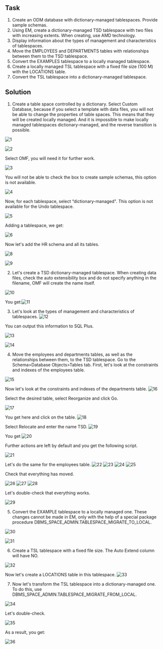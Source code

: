 ## Task
1. Create an ODM database with dictionary-managed tablespaces. Provide sample schemas.
2. Using EM, create a dictionary-managed TSD tablespace with two files with increasing extents. When creating, use AMD technology.
3. Display information about the types of management and characteristics of tablespaces.
4. Move the EMPLOYEES and DEPARTMENTS tables with relationships between them to the TSD tablespace.
5. Convert the EXAMPLES tablespace to a locally managed tablespace.
6. Create a locally managed TSL tablespace with a fixed file size (100 M) with the LOCATIONS table.
7. Convert the TSL tablespace into a dictionary-managed tablespace.

## Solution
1) Create a table space controlled by a dictionary. Select Custom Database, because if you select a template with data files, you will not be able to change the properties of table spaces. This means that they will be created locally managed. And it is impossible to make locally managed tablespaces dictionary-managed, and the reverse transition is possible.

![1](https://user-images.githubusercontent.com/61746700/159139280-e6e89901-da1c-4dec-abc6-18815127adc8.png)

![2](https://user-images.githubusercontent.com/61746700/159139292-f25d4583-f270-436c-a604-6facaf8d1e76.png)

Select OMF, you will need it for further work.

![3](https://user-images.githubusercontent.com/61746700/159139299-4b0f072d-7ba0-49af-84ff-b899d526e533.png)

You will not be able to check the box to create sample schemas, this option is not available.

![4](https://user-images.githubusercontent.com/61746700/159139302-c66dd4fe-77f6-4a8a-8c2e-f95af514b4bc.png)

Now, for each tablespace, select “dictionary-managed". This option is not available for the Undo tablespace.

![5](https://user-images.githubusercontent.com/61746700/159139305-f5443a35-f219-46ea-82fb-aa719df43e27.png)

Adding a tablespace, we get:

![6](https://user-images.githubusercontent.com/61746700/159139310-2baeac2f-459c-46ec-955b-0c8f50bd1cd5.png)

Now let's add the HR schema and all its tables.

![8](https://user-images.githubusercontent.com/61746700/159139317-a64e0cbf-b828-4a25-ba01-0fa16d69021d.png)

![9](https://user-images.githubusercontent.com/61746700/159139323-b4d2b91c-d60f-4804-b997-cf8c8d9893bb.png)

2) Let's create a TSD dictionary-managed tablespace.
When creating data files, check the auto extensibility box and do not specify anything in the filename, OMF will create the name itself.

![10](https://user-images.githubusercontent.com/61746700/159139223-c655cbac-eac0-4149-bab5-01de84320522.png)

You get:![11](https://user-images.githubusercontent.com/61746700/159139205-6fdb72e9-9b1b-4732-b036-0b8665f1a148.png)

3)	Let's look at the types of management and characteristics of tablespaces.
![12](https://user-images.githubusercontent.com/61746700/159139253-34148ac9-6649-4dfa-b58a-815a95de1826.png)

You can output this information to SQL Plus.

![13](https://user-images.githubusercontent.com/61746700/159139265-74e8cb70-e1af-4be3-a8a3-f70b70276115.png)

![14](https://user-images.githubusercontent.com/61746700/159139269-4f6f2b00-6ab6-41ee-b3cd-fd587ac934f8.png)

4) Move the employees and departments tables, as well as the relationships between them, to the TSD tablespace.
Go to the Schema>Database Objects>Tables tab. First, let's look at the constraints and indexes of the employees table.

![15](https://user-images.githubusercontent.com/61746700/159139380-22b9c11c-d6d1-4e35-ba2a-7aefe2e53b36.png)

Now let's look at the constraints and indexes of the departments table.
![16](https://user-images.githubusercontent.com/61746700/159139388-3d0143fb-d866-44aa-a4ca-c73a2e7a8692.png)

Select the desired table, select Reorganize and click Go.

![17](https://user-images.githubusercontent.com/61746700/159139399-9e8a3a65-61ff-473f-989b-58f73d4f75d4.png)

You get here and click on the table.
![18](https://user-images.githubusercontent.com/61746700/159139406-08d5a3fb-4481-4e16-880f-0f26432e9b79.png)

Select Relocate and enter the name TSD.
![19](https://user-images.githubusercontent.com/61746700/159139414-09eb5dee-e644-48d2-940e-0fa1990128a4.png)

You get
![20](https://user-images.githubusercontent.com/61746700/159139423-5233c555-5b1c-4427-bdec-26c574189180.png)

Further actions are left by default and you get the following script.

![21](https://user-images.githubusercontent.com/61746700/159139429-afdbc1d0-0a82-4ffd-b95e-dbc2698ba47e.png)

Let's do the same for the employees table.
![22](https://user-images.githubusercontent.com/61746700/159139449-892b0cd2-e200-4f7c-a64e-0e97a1908717.png)
![23](https://user-images.githubusercontent.com/61746700/159139450-15ab9dcb-938d-48b0-9bda-9405ecb8275c.png)
![24](https://user-images.githubusercontent.com/61746700/159139451-a6ea8126-98aa-4ff9-9346-12001d86a034.png)
![25](https://user-images.githubusercontent.com/61746700/159139452-49645869-c1af-4594-8ee7-7c73d07fee76.png)

Check that everything has moved.

![26](https://user-images.githubusercontent.com/61746700/159139483-ff3f8f46-5cd0-41c9-915e-e8529002e5f1.png)
![27](https://user-images.githubusercontent.com/61746700/159139484-decd1046-3532-477d-8e59-3a6ad6352080.png)
![28](https://user-images.githubusercontent.com/61746700/159139486-c2359261-cb49-4537-8fbe-13dc0150ca9f.png)

Let's double-check that everything works.

![29](https://user-images.githubusercontent.com/61746700/159139494-e76eda10-0401-4ebc-8f0c-25ade606004c.png)

5) Convert the EXAMPLE tablespace to a locally managed one.
These changes cannot be made in EM, only with the help of a special package procedure DBMS_SPACE_ADMIN.TABLESPACE_MIGRATE_TO_LOCAL.

![30](https://user-images.githubusercontent.com/61746700/159139525-4c6a1d47-0f4d-4752-8441-2ccaf3b84594.png)

![31](https://user-images.githubusercontent.com/61746700/159139526-fe5edbff-3333-4ad2-aea4-3546fa357fe4.png)

6) Create a TSL tablespace with a fixed file size.
The Auto Extend column will have NO.

![32](https://user-images.githubusercontent.com/61746700/159139564-8b39ae91-4c43-4122-ad98-9d0df97cd43c.png)

Now let's create a LOCATIONS table in this tablespace.
![33](https://user-images.githubusercontent.com/61746700/159139577-a2a180db-6a88-44cb-9c94-a8d2bdd9df66.png)

7) Now let's transform the TSL tablespace into a dictionary-managed one. To do this, use DBMS_SPACE_ADMIN.TABLESPACE_MIGRATE_FROM_LOCAL.

![34](https://user-images.githubusercontent.com/61746700/159139594-9f4b1795-d77c-4709-af69-d710a7d75f76.png)

Let's double-check.

![35](https://user-images.githubusercontent.com/61746700/159139600-991ba8d9-5183-4a6a-8915-c802e73a7153.png)

As a result, you get:

![36](https://user-images.githubusercontent.com/61746700/159139614-3b2acdc6-b2ce-4510-9cb0-4f283b0f9409.png)
